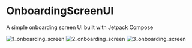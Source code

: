 # OnboardingScreenUI

A simple onboarding screen UI built with Jetpack Compose

![1_onboarding_screen](https://user-images.githubusercontent.com/52376591/226068645-72f641bb-9616-416e-95e1-49c0849cdeed.png)
![2_onboarding_screen](https://user-images.githubusercontent.com/52376591/226068947-a53b7085-b5b4-464f-9fcb-c70c58433216.png)
![3_onboarding_screen](https://user-images.githubusercontent.com/52376591/226068928-b18c1a94-a793-4c57-9dbc-df4ccdb197e3.png)
